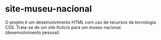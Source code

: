 # site-museu-nacional
O projeto é um desenvolvimento HTML com uso de recursos da tecnologia CSS. Trata-se de um site fictício para um museu nacional. (desenvolvimento pessoal)

